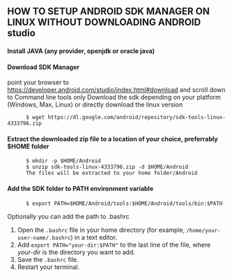 ## HOW TO SETUP ANDROID SDK MANAGER ON LINUX WITHOUT DOWNLOADING ANDROID studio


#### Install JAVA (any provider, openjdk or oracle java)

#### Download SDK Manager 
point your browser to https://developer.android.com/studio/index.html#download and scroll down to Command line tools only Download the sdk depending on your platform (Windows, Max, Linux) or directly download the linux version

          $ wget https://dl.google.com/android/repository/sdk-tools-linux-4333796.zip

#### Extract the downloaded zip file to a location of your choice, preferrably $HOME folder
          $ mkdir -p $HOME/Android
          $ unzip sdk-tools-linux-4333796.zip -d $HOME/Android
          The files will be extracted to your home folder/Android

#### Add the SDK folder to PATH environment variable

          $ export PATH=$HOME/Android/tools:$HOME/Android/tools/bin:$PATH        

Optionally you can add the path to .bashrc

1. Open the `.bashrc` file in your home directory (for example, `/home/your-user-name/.bashrc`) in a text editor.
2. Add `export PATH="your-dir:$PATH"` to the last line of the file, where *your-dir* is the directory you want to add.
3. Save the `.bashrc` file.
4. Restart your terminal.